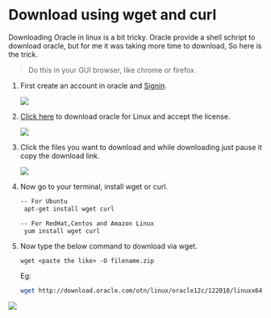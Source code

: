 # Download using wget and curl

Downloading Oracle in linux is a bit tricky. Oracle provide a shell schript to download oracle, but for me it was taking more time to download, So here is the trick. 

> Do this in your GUI browser, like chrome or firefox.

1. First create an account in oracle and [Signin](https://login.oracle.com/mysso/signon.jsp).

	![](https://github.com/SqlAdmin/Oracle_CheatSheet/blob/master/Images/Oracle%20download-signin.png)


2. [Click here](http://www.oracle.com/technetwork/database/enterprise-edition/downloads/index.html) to download oracle for Linux and accept the license. 

	![](https://github.com/SqlAdmin/Oracle_CheatSheet/blob/master/Images/Oracle%20download-downlaod%20file.png)


3. Click the files you want to download and while downloading just pause it copy the download link.

	![](https://github.com/SqlAdmin/Oracle_CheatSheet/blob/master/Images/Oracle%20download-copy%20link.png)

4. Now go to your terminal, install wget or curl. 

	```sh 
   -- For Ubuntu
	 apt-get install wget curl

	-- For RedHat,Centos and Amazon Linux
	 yum install wget curl
	 ```



5. Now type the below command to download via wget. 
	

    `wget <paste the like> -O filename.zip`
    
    Eg: 

	```sh 
    wget http://download.oracle.com/otn/linux/oracle12c/122010/linuxx64_12201_database.zip?AuthParam=111111111_cb3a26b3a63c89b4405a1e32822d19fc -O file1.zip```


![](https://github.com/SqlAdmin/Oracle_CheatSheet/blob/master/Images/Oracledownload-wget.png)